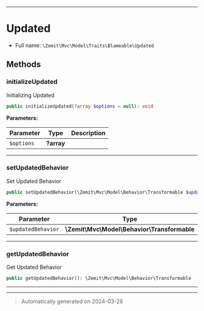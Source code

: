 ***

# Updated





* Full name: `\Zemit\Mvc\Model\Traits\Blameable\Updated`




## Methods


### initializeUpdated

Initializing Updated

```php
public initializeUpdated(?array $options = null): void
```








**Parameters:**

| Parameter | Type | Description |
|-----------|------|-------------|
| `$options` | **?array** |  |





***

### setUpdatedBehavior

Set Updated Behavior

```php
public setUpdatedBehavior(\Zemit\Mvc\Model\Behavior\Transformable $updatedBehavior): void
```








**Parameters:**

| Parameter | Type | Description |
|-----------|------|-------------|
| `$updatedBehavior` | **\Zemit\Mvc\Model\Behavior\Transformable** |  |





***

### getUpdatedBehavior

Get Updated Behavior

```php
public getUpdatedBehavior(): \Zemit\Mvc\Model\Behavior\Transformable
```












***

***
> Automatically generated on 2024-03-28

